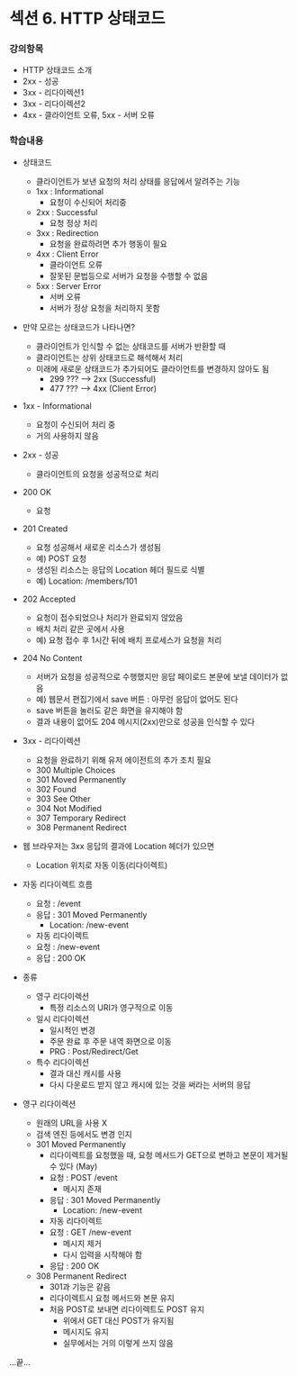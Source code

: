 # 섹션 6. HTTP 상태코드

### 강의항목

* HTTP 상태코드 소개
* 2xx - 성공
* 3xx - 리다이렉션1
* 3xx - 리다이렉션2
* 4xx - 클라이언트 오류, 5xx - 서버 오류



### 학습내용

* 상태코드
  * 클라이언트가 보낸 요청의 처리 상태를 응답에서 알려주는 기능
  * 1xx : Informational
    * 요청이 수신되어 처리중
  * 2xx : Successful
    * 요청 정상 처리
  * 3xx : Redirection
    * 요청을 완료하려면 추가 행동이 필요
  * 4xx : Client Error
    * 클라이언트 오류
    * 잘못된 문법등으로 서버가 요청을 수행할 수 없음
  * 5xx : Server Error
    * 서버 오류
    * 서버가 정상 요청을 처리하지 못함
* 만약 모르는 상태코드가 나타나면?
  * 클라이언트가 인식할 수 없는 상태코드를 서버가 반환할 때
  * 클라이언트는 상위 상태코드로 해석해서 처리
  * 미래에 새로운 상태코드가 추가되어도 클라이언트를 변경하지 않아도 됨
    * 299 ??? --&gt; 2xx \(Successful\)
    * 477 ??? --&gt; 4xx \(Client Error\)



* 1xx - Informational
  * 요청이 수신되어 처리 중
  * 거의 사용하지 않음



* 2xx - 성공
  * 클라이언트의 요청을 성공적으로 처리
* 200 OK
  * 요청 
* 201 Created
  * 요청 성공해서 새로운 리소스가 생성됨
  * 예\) POST 요청
  * 생성된 리소스는 응답의 Location 헤더 필드로 식별
  * 예\) Location: /members/101
* 202 Accepted
  * 요청이 접수되었으나 처리가 완료되지 않았음
  * 배치 처리 같은 곳에서 사용
  * 예\) 요청 접수 후 1시간 뒤에 배치 프로세스가 요청을 처리
* 204 No Content
  * 서버가 요청을 성공적으로 수행했지만 응답 페이로드 본문에 보낼 데이터가 없음
  * 예\) 웹문서 편집기에서 save 버튼 : 아무런 응답이 없어도 된다
  * save 버튼을 눌러도 같은 화면을 유지해야 함
  * 결과 내용이 없어도 204 메시지\(2xx\)만으로 성공을 인식할 수 있다



* 3xx - 리다이렉션
  * 요청을 완료하기 위해 유저 에이전트의 추가 조치 필요
  * 300 Multiple Choices
  * 301 Moved Permanently
  * 302 Found
  * 303 See Other
  * 304 Not Modified
  * 307 Temporary Redirect
  * 308 Permanent Redirect
* 웹 브라우저는 3xx 응답의 결과에 Location 헤더가 있으면
  * Location 위치로 자동 이동\(리다이렉트\)
* 자동 리다이렉트 흐름
  * 요청 : /event
  * 응답 : 301 Moved Permanently
    * Location: /new-event
  * 자동 리다이렉트
  * 요청 : /new-event
  * 응답 : 200 OK
* 종류
  * 영구 리다이렉션
    * 특정 리소스의 URI가 영구적으로 이동
  * 일시 리다이렉션
    * 일시적인 변경
    * 주문 완료 후 주문 내역 화면으로 이동
    * PRG : Post/Redirect/Get
  * 특수 리다이렉션
    * 결과 대신 캐시를 사용
    * 다시 다운로드 받지 않고 캐시에 있는 것을 써라는 서버의 응답
* 영구 리다이렉션
  * 원래의 URL을 사용 X
  * 검색 엔진 등에서도 변경 인지
  * 301 Moved Permanently
    * 리다이렉트를 요청했을 때, 요청 메서드가 GET으로 변하고 본문이 제거될 수 있다 \(May\)
    * 요청 : POST /event
      * 메시지 존재
    * 응답 : 301 Moved Permanently
      * Location: /new-event
    * 자동 리다이렉트
    * 요청 : GET /new-event
      * 메시지 제거
      * 다시 입력을 시작해야 함
    * 응답 : 200 OK
  * 308 Permanent Redirect
    * 301과 기능은 같음
    * 리다이렉트시 요청 메서드와 본문 유지
    * 처음 POST로 보내면 리다이렉트도 POST 유지
      * 위에서 GET 대신 POST가 유지됨
      * 메시지도 유지
      * 실무에서는 거의 이렇게 쓰지 않음





...끝...


